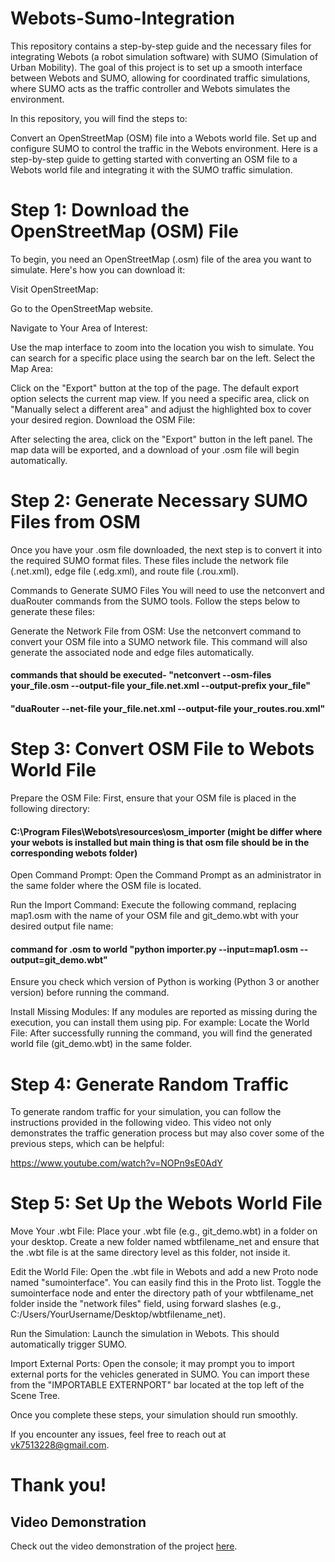 # Webots-Sumo-Integration
This repository contains a step-by-step guide and the necessary files for integrating Webots (a robot simulation software) with SUMO (Simulation of Urban Mobility). The goal of this project is to set up a smooth interface between Webots and SUMO, allowing for coordinated traffic simulations, where SUMO acts as the traffic controller and Webots simulates the environment.

In this repository, you will find the steps to:

Convert an OpenStreetMap (OSM) file into a Webots world file.
Set up and configure SUMO to control the traffic in the Webots environment.
Here is a step-by-step guide to getting started with converting an OSM file to a Webots world file and integrating it with the SUMO traffic simulation.

# Step 1: Download the OpenStreetMap (OSM) File
To begin, you need an OpenStreetMap (.osm) file of the area you want to simulate. Here's how you can download it:

Visit OpenStreetMap:

Go to the OpenStreetMap website.

Navigate to Your Area of Interest:

Use the map interface to zoom into the location you wish to simulate.
You can search for a specific place using the search bar on the left.
Select the Map Area:

Click on the "Export" button at the top of the page.
The default export option selects the current map view.
If you need a specific area, click on "Manually select a different area" and adjust the highlighted box to cover your desired region.
Download the OSM File:

After selecting the area, click on the "Export" button in the left panel.
The map data will be exported, and a download of your .osm file will begin automatically.

# Step 2: Generate Necessary SUMO Files from OSM
Once you have your .osm file downloaded, the next step is to convert it into the required SUMO format files. These files include the network file (.net.xml), edge file (.edg.xml), and route file (.rou.xml).

Commands to Generate SUMO Files
You will need to use the netconvert and duaRouter commands from the SUMO tools. Follow the steps below to generate these files:

Generate the Network File from OSM: Use the netconvert command to convert your OSM file into a SUMO network file. This command will also generate the associated node and edge files automatically.

#### commands that should be executed-   "netconvert --osm-files your_file.osm --output-file your_file.net.xml --output-prefix your_file"
####                                  "duaRouter --net-file your_file.net.xml --output-file your_routes.rou.xml"

# Step 3: Convert OSM File to Webots World File
Prepare the OSM File: First, ensure that your OSM file is placed in the following directory:
####  C:\Program Files\Webots\resources\osm_importer (might be differ where your webots is installed but main thing is that osm file should be in the corresponding webots folder)
Open Command Prompt: Open the Command Prompt as an administrator in the same folder where the OSM file is located.

Run the Import Command: Execute the following command, replacing map1.osm with the name of your OSM file and git_demo.wbt with your desired output file name:

#### command for .osm to world "python importer.py --input=map1.osm --output=git_demo.wbt"
Ensure you check which version of Python is working (Python 3 or another version) before running the command.

Install Missing Modules: If any modules are reported as missing during the execution, you can install them using pip. For example:
Locate the World File: After successfully running the command, you will find the generated world file (git_demo.wbt) in the same folder.

# Step 4: Generate Random Traffic
To generate random traffic for your simulation, you can follow the instructions provided in the following video. This video not only demonstrates the traffic generation process but may also cover some of the previous steps, which can be helpful:

https://www.youtube.com/watch?v=NOPn9sE0AdY

# Step 5: Set Up the Webots World File
Move Your .wbt File: Place your .wbt file (e.g., git_demo.wbt) in a folder on your desktop. Create a new folder named wbtfilename_net and ensure that the .wbt file is at the same directory level as this folder, not inside it.

Edit the World File: Open the .wbt file in Webots and add a new Proto node named "sumointerface". You can easily find this in the Proto list. Toggle the sumointerface node and enter the directory path of your wbtfilename_net folder inside the "network files" field, using forward slashes (e.g., C:/Users/YourUsername/Desktop/wbtfilename_net).

Run the Simulation: Launch the simulation in Webots. This should automatically trigger SUMO.

Import External Ports: Open the console; it may prompt you to import external ports for the vehicles generated in SUMO. You can import these from the "IMPORTABLE EXTERNPORT" bar located at the top left of the Scene Tree.

Once you complete these steps, your simulation should run smoothly.

If you encounter any issues, feel free to reach out at vk7513228@gmail.com.

# Thank you!

## Video Demonstration
Check out the video demonstration of the project [here]([PASTE_YOUR_LINK_HERE](https://drive.google.com/drive/folders/11B7S5K1SNZ_rNlDXBXuxQvIr87wrOCDx?usp=sharing)).





